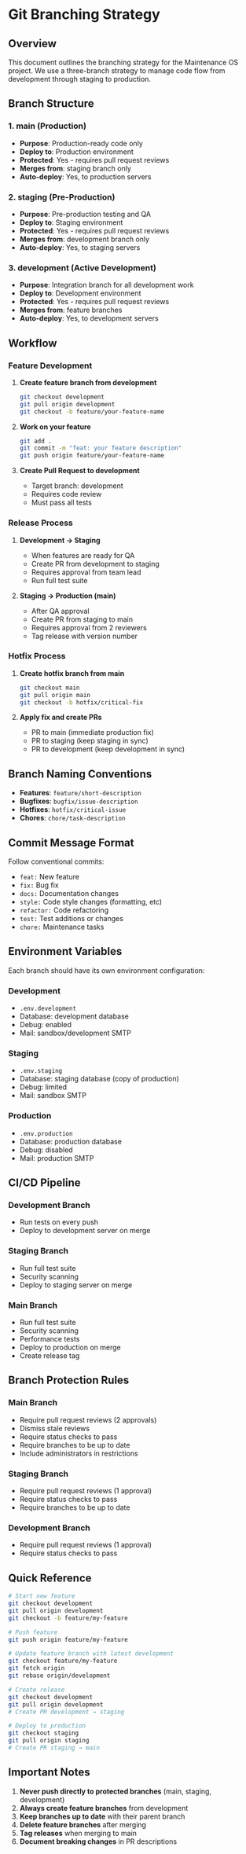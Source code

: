 # Git Branching Strategy

## Overview

This document outlines the branching strategy for the Maintenance OS project. We use a three-branch strategy to manage code flow from development through staging to production.

## Branch Structure

### 1. **main** (Production)
- **Purpose**: Production-ready code only
- **Deploy to**: Production environment
- **Protected**: Yes - requires pull request reviews
- **Merges from**: staging branch only
- **Auto-deploy**: Yes, to production servers

### 2. **staging** (Pre-Production)
- **Purpose**: Pre-production testing and QA
- **Deploy to**: Staging environment
- **Protected**: Yes - requires pull request reviews
- **Merges from**: development branch only
- **Auto-deploy**: Yes, to staging servers

### 3. **development** (Active Development)
- **Purpose**: Integration branch for all development work
- **Deploy to**: Development environment
- **Protected**: Yes - requires pull request reviews
- **Merges from**: feature branches
- **Auto-deploy**: Yes, to development servers

## Workflow

### Feature Development

1. **Create feature branch from development**
   ```bash
   git checkout development
   git pull origin development
   git checkout -b feature/your-feature-name
   ```

2. **Work on your feature**
   ```bash
   git add .
   git commit -m "feat: your feature description"
   git push origin feature/your-feature-name
   ```

3. **Create Pull Request to development**
   - Target branch: development
   - Requires code review
   - Must pass all tests

### Release Process

1. **Development → Staging**
   - When features are ready for QA
   - Create PR from development to staging
   - Requires approval from team lead
   - Run full test suite

2. **Staging → Production (main)**
   - After QA approval
   - Create PR from staging to main
   - Requires approval from 2 reviewers
   - Tag release with version number

### Hotfix Process

1. **Create hotfix branch from main**
   ```bash
   git checkout main
   git pull origin main
   git checkout -b hotfix/critical-fix
   ```

2. **Apply fix and create PRs**
   - PR to main (immediate production fix)
   - PR to staging (keep staging in sync)
   - PR to development (keep development in sync)

## Branch Naming Conventions

- **Features**: `feature/short-description`
- **Bugfixes**: `bugfix/issue-description`
- **Hotfixes**: `hotfix/critical-issue`
- **Chores**: `chore/task-description`

## Commit Message Format

Follow conventional commits:
- `feat:` New feature
- `fix:` Bug fix
- `docs:` Documentation changes
- `style:` Code style changes (formatting, etc)
- `refactor:` Code refactoring
- `test:` Test additions or changes
- `chore:` Maintenance tasks

## Environment Variables

Each branch should have its own environment configuration:

### Development
- `.env.development`
- Database: development database
- Debug: enabled
- Mail: sandbox/development SMTP

### Staging
- `.env.staging`
- Database: staging database (copy of production)
- Debug: limited
- Mail: sandbox SMTP

### Production
- `.env.production`
- Database: production database
- Debug: disabled
- Mail: production SMTP

## CI/CD Pipeline

### Development Branch
- Run tests on every push
- Deploy to development server on merge

### Staging Branch
- Run full test suite
- Security scanning
- Deploy to staging server on merge

### Main Branch
- Run full test suite
- Security scanning
- Performance tests
- Deploy to production on merge
- Create release tag

## Branch Protection Rules

### Main Branch
- Require pull request reviews (2 approvals)
- Dismiss stale reviews
- Require status checks to pass
- Require branches to be up to date
- Include administrators in restrictions

### Staging Branch
- Require pull request reviews (1 approval)
- Require status checks to pass
- Require branches to be up to date

### Development Branch
- Require pull request reviews (1 approval)
- Require status checks to pass

## Quick Reference

```bash
# Start new feature
git checkout development
git pull origin development
git checkout -b feature/my-feature

# Push feature
git push origin feature/my-feature

# Update feature branch with latest development
git checkout feature/my-feature
git fetch origin
git rebase origin/development

# Create release
git checkout development
git pull origin development
# Create PR development → staging

# Deploy to production
git checkout staging
git pull origin staging
# Create PR staging → main
```

## Important Notes

1. **Never push directly to protected branches** (main, staging, development)
2. **Always create feature branches** from development
3. **Keep branches up to date** with their parent branch
4. **Delete feature branches** after merging
5. **Tag releases** when merging to main
6. **Document breaking changes** in PR descriptions
